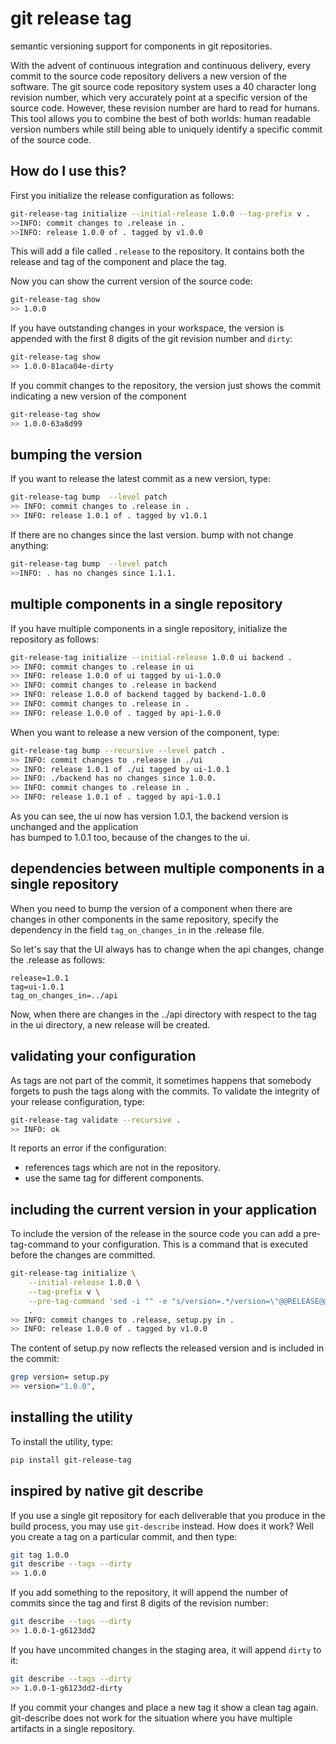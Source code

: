 # git release tag
semantic versioning support for components in git repositories.

With the advent of continuous integration and continuous delivery, every commit to the source code repository delivers 
a new version of the software. The git source code repository system uses a 40 character long revision number, which
very accurately point at a specific version of the source code. However, these revision number are hard to read
for humans. This tool allows you to combine the best of both worlds: human readable version numbers while still being
able to uniquely identify a specific commit of the source code.

## How do I use this?
First you initialize the release configuration as follows:

```bash
git-release-tag initialize --initial-release 1.0.0 --tag-prefix v .
>>INFO: commit changes to .release in .
>>INFO: release 1.0.0 of . tagged by v1.0.0
```
This will add a file  called `.release` to the repository. It contains both the release and tag of the component
and place the tag. 

Now you can show the current version of the source code:

```bash
git-release-tag show 
>> 1.0.0
``` 
If you have outstanding changes in your workspace, the version is appended with the first 8 digits of the git revision number and
  `dirty`:
```bash
git-release-tag show
>> 1.0.0-81aca04e-dirty
```

If you commit changes to the repository, the version just shows the commit indicating a new version of the component

```bash
git-release-tag show
>> 1.0.0-63a8d99
```


## bumping the version
If you want to release the latest commit as a new version, type:
```bash
git-release-tag bump  --level patch 
>> INFO: commit changes to .release in .
>> INFO: release 1.0.1 of . tagged by v1.0.1
```
If there are no changes since the last version. bump with not change anything:
```bash
git-release-tag bump  --level patch  
>>INFO: . has no changes since 1.1.1.
```

## multiple components in a single repository
If you have multiple components in a single repository, initialize the repository as follows:

```bash
git-release-tag initialize --initial-release 1.0.0 ui backend .
>> INFO: commit changes to .release in ui
>> INFO: release 1.0.0 of ui tagged by ui-1.0.0
>> INFO: commit changes to .release in backend
>> INFO: release 1.0.0 of backend tagged by backend-1.0.0
>> INFO: commit changes to .release in .
>> INFO: release 1.0.0 of . tagged by api-1.0.0
```

When you want to release a new version of the component, type:
```bash
git-release-tag bump --recursive --level patch . 
>> INFO: commit changes to .release in ./ui
>> INFO: release 1.0.1 of ./ui tagged by ui-1.0.1
>> INFO: ./backend has no changes since 1.0.0.
>> INFO: commit changes to .release in .
>> INFO: release 1.0.1 of . tagged by api-1.0.1
```
As you can see, the ui now has version 1.0.1, the backend version is unchanged and the application  
has bumped to 1.0.1  too, because of the changes to the ui.

## dependencies between multiple components in a single repository
When you need to bump the version of a component when there are changes in other components in the
same repository, specify the dependency in the field `tag_on_changes_in` in the .release file.

So let's say that the UI always has to change when the api changes, change the .release as follows:

```
release=1.0.1
tag=ui-1.0.1
tag_on_changes_in=../api
```
Now, when there are changes in the ../api directory with respect to the tag in the ui directory,
a new release will be created.


## validating your configuration
As tags are not part of the commit, it sometimes happens that somebody forgets to push the tags along with the
commits. To validate the integrity of your release configuration, type:

```bash
git-release-tag validate --recursive .
>> INFO: ok
```
It reports an error if the configuration:
- references tags which are not in the repository.
- use the same tag for different components.

## including the current version in your application
To include the version of the release in the source code you can add a pre-tag-command to your configuration. This
is a command that is executed before the changes are committed.

```bash
git-release-tag initialize \
    --initial-release 1.0.0 \
    --tag-prefix v \
    --pre-tag-command 'sed -i "" -e "s/version=.*/version=\"@@RELEASE@@\",/g" setup.py' \
    .
>> INFO: commit changes to .release, setup.py in .
>> INFO: release 1.0.0 of . tagged by v1.0.0
```

The content of setup.py now reflects the released version and is included in the commit:
```bash
grep version= setup.py
>> version="1.0.0",
```

## installing the utility
To install the utility, type:

```bash
pip install git-release-tag
```
 
## inspired by native git describe
If you use a single git repository for each deliverable that you produce in the build process, you may use
`git-describe` instead. How does it work? Well you create a tag on a particular commit, and then type:

```bash
git tag 1.0.0
git describe --tags --dirty
>> 1.0.0
```
If you add something to the repository, it will append the number of commits since the tag and first 8 digits of the
revision number:
```bash
git describe --tags --dirty
>> 1.0.0-1-g6123dd2
```
If you have uncommited changes in the staging area, it will append `dirty` to it:
```bash
git describe --tags --dirty
>> 1.0.0-1-g6123dd2-dirty
```
If you commit your changes and place a new tag it show a clean tag again. git-describe does not work for the situation
where you have multiple artifacts in a single repository.
